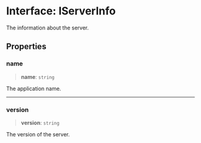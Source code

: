 # Interface: IServerInfo

The information about the server.

## Properties

### name

> **name**: `string`

The application name.

***

### version

> **version**: `string`

The version of the server.
